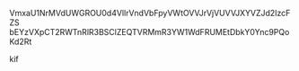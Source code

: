 VmxaU1NrMVdUWGROU0d4VllrVndVbFpyVWtOVVJrVjVUVVJXYVZJd2IzcFZS
bEYzVXpCT2RWTnRlR3BSClZEQTVRMmR3YW1WdFRUMEtDbkY0Ync9PQoKd2Rt

kif